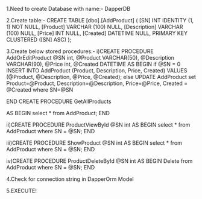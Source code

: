 1.Need to create Database with name:- DapperDB 

2.Create table:- CREATE TABLE [dbo].[AddProduct] ( [SN] INT IDENTITY (1, 1) NOT NULL, [Product] VARCHAR (100) NULL, [Description] VARCHAR (100) NULL, [Price] INT NULL, [Created] DATETIME NULL, PRIMARY KEY CLUSTERED ([SN] ASC) );

3.Create below stored procedures:- 
i)CREATE PROCEDURE AddOrEditProduct @SN int, @Product VARCHAR(50), @Description VARCHAR(90), @Price int, @Created DATETIME
AS BEGIN if @SN = 0 INSERT INTO AddProduct (Product, Description, Price, Created) VALUES (@Product, @Description, @Price, @Created); else UPDATE AddProduct set Product=@Product, Description=@Description, Price=@Price, Created = @Created where SN=@SN

END
CREATE PROCEDURE GetAllProducts

AS BEGIN select * from AddProduct; END

ii)CREATE PROCEDURE ProductViewById @SN int AS BEGIN select * from AddProduct where SN = @SN; END

iii)CREATE PROCEDURE ShowProduct @SN int AS BEGIN select * from AddProduct where SN = @SN; END

iv)CREATE PROCEDURE ProductDeleteById @SN int AS BEGIN Delete from AddProduct where SN = @SN; END

4.Check for connection string in DapperOrm Model 

5.EXECUTE!
